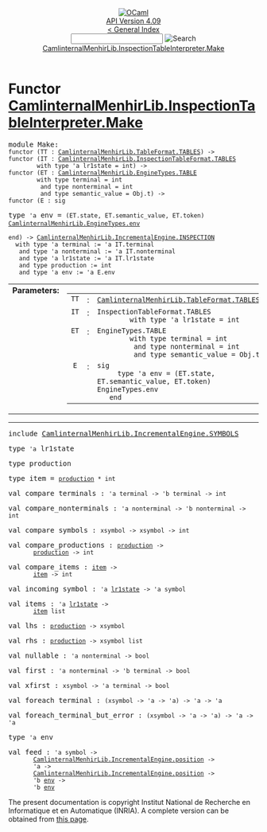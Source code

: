 <!-- ((! set title API !)) ((! set documentation !)) ((! set api !)) ((! set nobreadcrumb !)) -->
<div class="api"><header><nav class="toc brand"><a class="brand" href="https://ocaml.org/"><img src="colour-logo-gray.svg" class="svg" alt="OCaml"></a></nav><nav class="toc"><div class="toc_version"><a href="/docs" id="version-select">API Version 4.09</a></div><a href="index.html">&lt; General Index</a><div class="api_search"><input type="text" name="apisearch" id="api_search" oninput="mySearch(false);" onkeypress="this.oninput();" onclick="this.oninput();" onpaste="this.oninput();">
<img src="search_icon.svg" alt="Search" class="svg" onclick="mySearch(false)"></div>
<div id="search_results"></div><div class="toc_title"><a href="#top">CamlinternalMenhirLib.InspectionTableInterpreter.Make</a></div><ul></ul></nav></header>

<h1>Functor <a href="type_CamlinternalMenhirLib.InspectionTableInterpreter.Make.html">CamlinternalMenhirLib.InspectionTableInterpreter.Make</a></h1>

<pre><span id="MODULEMake"><span class="keyword">module</span> Make</span>: <div class="sig_block"><code class="code"><span class="keyword">functor</span>&nbsp;(</code><code class="code"><span class="constructor">TT</span></code><code class="code">&nbsp;:&nbsp;</code><code class="type"><a href="CamlinternalMenhirLib.TableFormat.TABLES.html">CamlinternalMenhirLib.TableFormat.TABLES</a></code><code class="code">)&nbsp;<span class="keywordsign">-&gt;</span>&nbsp;</code><div class="sig_block"><code class="code"><span class="keyword">functor</span>&nbsp;(</code><code class="code"><span class="constructor">IT</span></code><code class="code">&nbsp;:&nbsp;</code><code class="type"><a href="CamlinternalMenhirLib.InspectionTableFormat.TABLES.html">CamlinternalMenhirLib.InspectionTableFormat.TABLES</a></code><code class="type"> 
        with type 'a lr1state = int</code><code class="code">)&nbsp;<span class="keywordsign">-&gt;</span>&nbsp;</code><div class="sig_block"><code class="code"><span class="keyword">functor</span>&nbsp;(</code><code class="code"><span class="constructor">ET</span></code><code class="code">&nbsp;:&nbsp;</code><code class="type"><a href="CamlinternalMenhirLib.EngineTypes.TABLE.html">CamlinternalMenhirLib.EngineTypes.TABLE</a></code><code class="type"> 
        with type terminal = int
         and type nonterminal = int
         and type semantic_value = Obj.t</code><code class="code">)&nbsp;<span class="keywordsign">-&gt;</span>&nbsp;</code><div class="sig_block"><code class="code"><span class="keyword">functor</span>&nbsp;(</code><code class="code"><span class="constructor">E</span></code><code class="code">&nbsp;:&nbsp;</code><code class="code"><span class="keyword">sig</span></code></div></div></div></div></pre><div class="sig_block">
<pre><span id="TYPEenv"><span class="keyword">type</span> <code class="type">'a</code> env</span> = <code class="type">(ET.state, ET.semantic_value, ET.token) <a href="CamlinternalMenhirLib.EngineTypes.html#TYPEenv">CamlinternalMenhirLib.EngineTypes.env</a></code> </pre>

</div><pre><code class="code"><span class="keyword">end</span></code><code class="code">)&nbsp;<span class="keywordsign">-&gt;</span>&nbsp;</code><code class="type"><a href="CamlinternalMenhirLib.IncrementalEngine.INSPECTION.html">CamlinternalMenhirLib.IncrementalEngine.INSPECTION</a></code><code class="type"> 
  with type 'a terminal := 'a IT.terminal
   and type 'a nonterminal := 'a IT.nonterminal
   and type 'a lr1state := 'a IT.lr1state
   and type production := int
   and type 'a env := 'a E.env</code></pre><table border="0" cellpadding="3" width="100%">
<tbody><tr>
<td align="left" valign="top" width="1%%"><b>Parameters: </b></td>
<td>
<table class="paramstable">
<tbody><tr>
<td align="center" valign="top" width="15%">
<code>TT</code></td>
<td align="center" valign="top">:</td>
<td><code class="type"><a href="CamlinternalMenhirLib.TableFormat.TABLES.html">CamlinternalMenhirLib.TableFormat.TABLES</a></code>
</td></tr><tr>
<td align="center" valign="top" width="15%">
<code>IT</code></td>
<td align="center" valign="top">:</td>
<td><code class="type">InspectionTableFormat.TABLES
        with type 'a lr1state = int</code>
</td></tr><tr>
<td align="center" valign="top" width="15%">
<code>ET</code></td>
<td align="center" valign="top">:</td>
<td><code class="type">EngineTypes.TABLE
        with type terminal = int
         and type nonterminal = int
         and type semantic_value = Obj.t</code>
</td></tr><tr>
<td align="center" valign="top" width="15%">
<code>E</code></td>
<td align="center" valign="top">:</td>
<td><code class="type">sig
     type 'a env = (ET.state, ET.semantic_value, ET.token) EngineTypes.env
   end</code>
</td></tr></tbody></table>
</td>
</tr>
</tbody></table>
<hr width="100%">

<pre><span class="keyword">include</span> <a href="CamlinternalMenhirLib.IncrementalEngine.SYMBOLS.html">CamlinternalMenhirLib.IncrementalEngine.SYMBOLS</a></pre>

<pre><span id="TYPElr1state"><span class="keyword">type</span> <code class="type">'a</code> lr1state</span> </pre>


<pre><span id="TYPEproduction"><span class="keyword">type</span> <code class="type"></code>production</span> </pre>


<pre><span id="TYPEitem"><span class="keyword">type</span> <code class="type"></code>item</span> = <code class="type"><a href="CamlinternalMenhirLib.IncrementalEngine.INSPECTION.html#TYPEproduction">production</a> * int</code> </pre>


<pre><span id="VALcompare_terminals"><span class="keyword">val</span> compare_terminals</span> : <code class="type">'a terminal -&gt; 'b terminal -&gt; int</code></pre>
<pre><span id="VALcompare_nonterminals"><span class="keyword">val</span> compare_nonterminals</span> : <code class="type">'a nonterminal -&gt; 'b nonterminal -&gt; int</code></pre>
<pre><span id="VALcompare_symbols"><span class="keyword">val</span> compare_symbols</span> : <code class="type">xsymbol -&gt; xsymbol -&gt; int</code></pre>
<pre><span id="VALcompare_productions"><span class="keyword">val</span> compare_productions</span> : <code class="type"><a href="CamlinternalMenhirLib.IncrementalEngine.INSPECTION.html#TYPEproduction">production</a> -&gt;<br>       <a href="CamlinternalMenhirLib.IncrementalEngine.INSPECTION.html#TYPEproduction">production</a> -&gt; int</code></pre>
<pre><span id="VALcompare_items"><span class="keyword">val</span> compare_items</span> : <code class="type"><a href="CamlinternalMenhirLib.IncrementalEngine.INSPECTION.html#TYPEitem">item</a> -&gt;<br>       <a href="CamlinternalMenhirLib.IncrementalEngine.INSPECTION.html#TYPEitem">item</a> -&gt; int</code></pre>
<pre><span id="VALincoming_symbol"><span class="keyword">val</span> incoming_symbol</span> : <code class="type">'a <a href="CamlinternalMenhirLib.IncrementalEngine.INSPECTION.html#TYPElr1state">lr1state</a> -&gt; 'a symbol</code></pre>
<pre><span id="VALitems"><span class="keyword">val</span> items</span> : <code class="type">'a <a href="CamlinternalMenhirLib.IncrementalEngine.INSPECTION.html#TYPElr1state">lr1state</a> -&gt;<br>       <a href="CamlinternalMenhirLib.IncrementalEngine.INSPECTION.html#TYPEitem">item</a> list</code></pre>
<pre><span id="VALlhs"><span class="keyword">val</span> lhs</span> : <code class="type"><a href="CamlinternalMenhirLib.IncrementalEngine.INSPECTION.html#TYPEproduction">production</a> -&gt; xsymbol</code></pre>
<pre><span id="VALrhs"><span class="keyword">val</span> rhs</span> : <code class="type"><a href="CamlinternalMenhirLib.IncrementalEngine.INSPECTION.html#TYPEproduction">production</a> -&gt; xsymbol list</code></pre>
<pre><span id="VALnullable"><span class="keyword">val</span> nullable</span> : <code class="type">'a nonterminal -&gt; bool</code></pre>
<pre><span id="VALfirst"><span class="keyword">val</span> first</span> : <code class="type">'a nonterminal -&gt; 'b terminal -&gt; bool</code></pre>
<pre><span id="VALxfirst"><span class="keyword">val</span> xfirst</span> : <code class="type">xsymbol -&gt; 'a terminal -&gt; bool</code></pre>
<pre><span id="VALforeach_terminal"><span class="keyword">val</span> foreach_terminal</span> : <code class="type">(xsymbol -&gt; 'a -&gt; 'a) -&gt; 'a -&gt; 'a</code></pre>
<pre><span id="VALforeach_terminal_but_error"><span class="keyword">val</span> foreach_terminal_but_error</span> : <code class="type">(xsymbol -&gt; 'a -&gt; 'a) -&gt; 'a -&gt; 'a</code></pre>
<pre><span id="TYPEenv"><span class="keyword">type</span> <code class="type">'a</code> env</span> </pre>


<pre><span id="VALfeed"><span class="keyword">val</span> feed</span> : <code class="type">'a symbol -&gt;<br>       <a href="CamlinternalMenhirLib.IncrementalEngine.html#TYPEposition">CamlinternalMenhirLib.IncrementalEngine.position</a> -&gt;<br>       'a -&gt;<br>       <a href="CamlinternalMenhirLib.IncrementalEngine.html#TYPEposition">CamlinternalMenhirLib.IncrementalEngine.position</a> -&gt;<br>       'b <a href="CamlinternalMenhirLib.IncrementalEngine.INSPECTION.html#TYPEenv">env</a> -&gt;<br>       'b <a href="CamlinternalMenhirLib.IncrementalEngine.INSPECTION.html#TYPEenv">env</a></code></pre>
<div class="copyright">The present documentation is copyright Institut National de Recherche en Informatique et en Automatique (INRIA). A complete version can be obtained from <a href="http://caml.inria.fr/pub/docs/manual-ocaml/">this page</a>.</div></div>